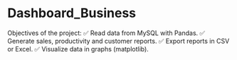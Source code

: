 # Dashboard_Business
Objectives of the project:
✅ Read data from MySQL with Pandas.
✅ Generate sales, productivity and customer reports.
✅ Export reports in CSV or Excel.
✅ Visualize data in graphs (matplotlib).
